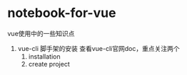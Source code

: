 # notebook-for-vue
vue使用中的一些知识点

1. vue-cli 脚手架的安装
   查看vue-cli官网doc，重点关注两个
   1. installation
   2. create project
